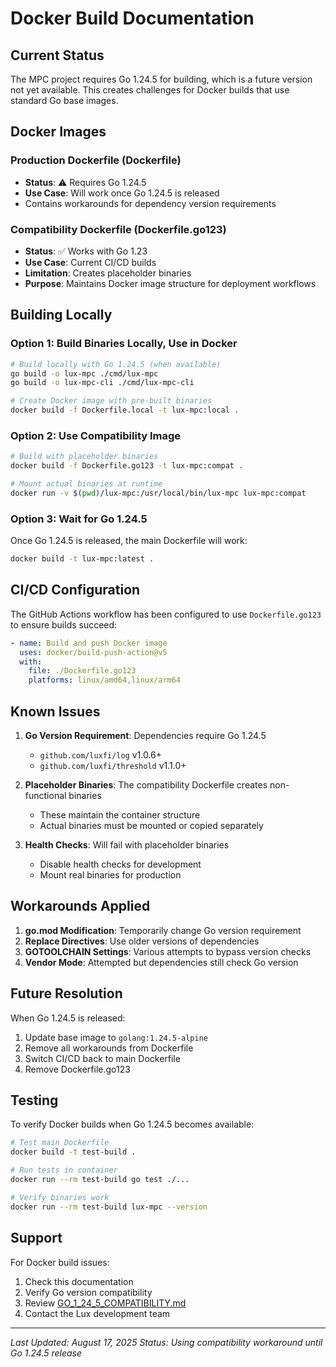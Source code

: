 # Docker Build Documentation

## Current Status

The MPC project requires Go 1.24.5 for building, which is a future version not yet available. This creates challenges for Docker builds that use standard Go base images.

## Docker Images

### Production Dockerfile (Dockerfile)
- **Status**: ⚠️ Requires Go 1.24.5
- **Use Case**: Will work once Go 1.24.5 is released
- Contains workarounds for dependency version requirements

### Compatibility Dockerfile (Dockerfile.go123)  
- **Status**: ✅ Works with Go 1.23
- **Use Case**: Current CI/CD builds
- **Limitation**: Creates placeholder binaries
- **Purpose**: Maintains Docker image structure for deployment workflows

## Building Locally

### Option 1: Build Binaries Locally, Use in Docker
```bash
# Build locally with Go 1.24.5 (when available)
go build -o lux-mpc ./cmd/lux-mpc
go build -o lux-mpc-cli ./cmd/lux-mpc-cli

# Create Docker image with pre-built binaries
docker build -f Dockerfile.local -t lux-mpc:local .
```

### Option 2: Use Compatibility Image
```bash
# Build with placeholder binaries
docker build -f Dockerfile.go123 -t lux-mpc:compat .

# Mount actual binaries at runtime
docker run -v $(pwd)/lux-mpc:/usr/local/bin/lux-mpc lux-mpc:compat
```

### Option 3: Wait for Go 1.24.5
Once Go 1.24.5 is released, the main Dockerfile will work:
```bash
docker build -t lux-mpc:latest .
```

## CI/CD Configuration

The GitHub Actions workflow has been configured to use `Dockerfile.go123` to ensure builds succeed:

```yaml
- name: Build and push Docker image
  uses: docker/build-push-action@v5
  with:
    file: ./Dockerfile.go123
    platforms: linux/amd64,linux/arm64
```

## Known Issues

1. **Go Version Requirement**: Dependencies require Go 1.24.5
   - `github.com/luxfi/log` v1.0.6+
   - `github.com/luxfi/threshold` v1.1.0+

2. **Placeholder Binaries**: The compatibility Dockerfile creates non-functional binaries
   - These maintain the container structure
   - Actual binaries must be mounted or copied separately

3. **Health Checks**: Will fail with placeholder binaries
   - Disable health checks for development
   - Mount real binaries for production

## Workarounds Applied

1. **go.mod Modification**: Temporarily change Go version requirement
2. **Replace Directives**: Use older versions of dependencies  
3. **GOTOOLCHAIN Settings**: Various attempts to bypass version checks
4. **Vendor Mode**: Attempted but dependencies still check Go version

## Future Resolution

When Go 1.24.5 is released:
1. Update base image to `golang:1.24.5-alpine`
2. Remove all workarounds from Dockerfile
3. Switch CI/CD back to main Dockerfile
4. Remove Dockerfile.go123

## Testing

To verify Docker builds when Go 1.24.5 becomes available:
```bash
# Test main Dockerfile
docker build -t test-build .

# Run tests in container
docker run --rm test-build go test ./...

# Verify binaries work
docker run --rm test-build lux-mpc --version
```

## Support

For Docker build issues:
1. Check this documentation
2. Verify Go version compatibility
3. Review [GO_1_24_5_COMPATIBILITY.md](GO_1_24_5_COMPATIBILITY.md)
4. Contact the Lux development team

---

*Last Updated: August 17, 2025*
*Status: Using compatibility workaround until Go 1.24.5 release*